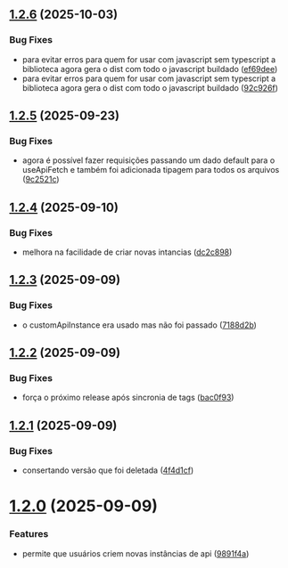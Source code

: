 ## [1.2.6](https://github.com/marlon-bento/v-api-fetch/compare/v1.2.5...v1.2.6) (2025-10-03)


### Bug Fixes

* para evitar erros para quem for usar com javascript sem typescript a biblioteca agora gera o dist com todo o javascript buildado ([ef69dee](https://github.com/marlon-bento/v-api-fetch/commit/ef69dee073b201a656ddf97dfd0ced5d324201cc))
* para evitar erros para quem for usar com javascript sem typescript a biblioteca agora gera o dist com todo o javascript buildado ([92c926f](https://github.com/marlon-bento/v-api-fetch/commit/92c926f7a5c1bf8e58812aa467d9bb08321ae6b5))

## [1.2.5](https://github.com/marlon-bento/v-api-fetch/compare/v1.2.4...v1.2.5) (2025-09-23)


### Bug Fixes

* agora é possível fazer requisições passando um dado default para o useApiFetch e também foi adicionada tipagem para todos os arquivos ([9c2521c](https://github.com/marlon-bento/v-api-fetch/commit/9c2521c228484ea93716632745f1b53c3533afee))

## [1.2.4](https://github.com/marlon-bento/v-api-fetch/compare/v1.2.3...v1.2.4) (2025-09-10)


### Bug Fixes

* melhora na facilidade de criar novas intancias ([dc2c898](https://github.com/marlon-bento/v-api-fetch/commit/dc2c8988dcdaac4eebb84ef6d459579a57533866))

## [1.2.3](https://github.com/marlon-bento/v-api-fetch/compare/v1.2.2...v1.2.3) (2025-09-09)


### Bug Fixes

* o customApiInstance era usado mas não foi passado ([7188d2b](https://github.com/marlon-bento/v-api-fetch/commit/7188d2ba80e019d84321a590750d5cf8d7481ff0))

## [1.2.2](https://github.com/marlon-bento/v-api-fetch/compare/v1.2.1...v1.2.2) (2025-09-09)


### Bug Fixes

* força o próximo release após sincronia de tags ([bac0f93](https://github.com/marlon-bento/v-api-fetch/commit/bac0f93d921cfd4c091e91e87d243174af57be56))

## [1.2.1](https://github.com/marlon-bento/v-api-fetch/compare/v1.2.0...v1.2.1) (2025-09-09)


### Bug Fixes

* consertando versão que foi deletada ([4f4d1cf](https://github.com/marlon-bento/v-api-fetch/commit/4f4d1cf396dd21e64555638b90094ec062c6dd6f))

# [1.2.0](https://github.com/marlon-bento/v-api-fetch/compare/v1.1.0...v1.2.0) (2025-09-09)


### Features

* permite que usuários criem novas instâncias de api ([9891f4a](https://github.com/marlon-bento/v-api-fetch/commit/9891f4a0246a960067128180231808c82630662b))
